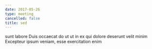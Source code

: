 ```yaml
---
date: 2017-05-26
type: meeting
cancelled: false
title: sed
---
```

sunt labore Duis occaecat do ut ut in ex qui dolore deserunt velit minim Excepteur ipsum veniam, esse exercitation enim